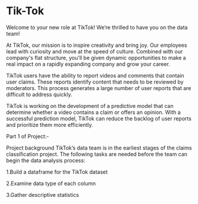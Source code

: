 # Tik-Tok

Welcome to your new role at TikTok! We’re thrilled to have you on the data team! 

At TikTok, our mission is to inspire creativity and bring joy. Our employees lead with curiosity and move at the speed of culture. Combined with our company's flat structure, you'll be given dynamic opportunities to make a real impact on a rapidly expanding company and grow your career.

TikTok users have the ability to report videos and comments that contain user claims. These reports identify content that needs to be reviewed by moderators. This process generates a large number of user reports that are difficult to address quickly. 

TikTok is working on the development of a predictive model that can determine whether a video contains a claim or offers an opinion. With a successful prediction model, TikTok can reduce the backlog of user reports and prioritize them more efficiently.



Part 1 of Project:-

Project background
TikTok’s data team is in the earliest stages of the claims classification project. The following tasks are needed before the team can begin the data analysis process:

1.Build a dataframe for the TikTok dataset

2.Examine data type of each column

3.Gather descriptive statistics



